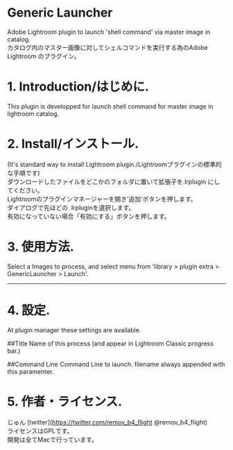 # Generic Launcher

Adobe Lightroom plugin to launch 'shell command' via master image in catalog.  
カタログ内のマスター画像に対してシェルコマンドを実行する為のAdobe Lightroom のプラグイン。  

# 1. Introduction/はじめに.  
This plugin is developped for launch shell command for master image in lightroom catalog.  

# 2. Install/インストール.  
(It's standard way to install Lightroom plugin./Lightroomプラグインの標準的な手順です)  
ダウンロードしたファイルをどこかのフォルダに置いて拡張子を.lrplugin
にしてください。  
Lightroomのプラグインマネージャーを開き'追加'ボタンを押します。  
ダイアログで先ほどの .lrpluginを選択します。  
有効になっていない場合「有効にする」ボタンを押します。

# 3. 使用方法.  
Select a Images to process, and select menu from 'library > plugin extra > GenericLauncher > Launch'.  
***
# 4. 設定. 
At plugin manager these settings are available.

##Title
Name of this process (and appear in Lightroom Classic progress bar.)

##Command Line
Command Line to launch. filename always appended with this paramenter.

# 5. 作者・ライセンス.  
じゅん [twitter](https://twitter.com/remov_b4_flight @remov_b4_flight)  
ライセンスはGPLです。  
開発は全てMacで行っています。  
